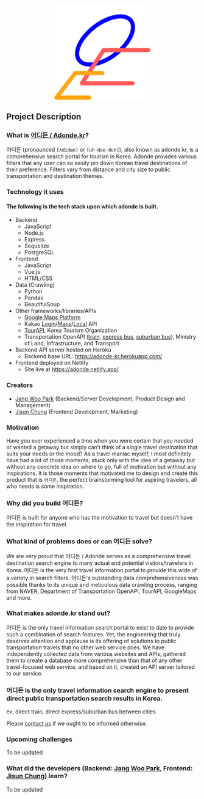 <p align="center">
  <img src="proposal/logo.png" alt="adonde_logo" width="50%"/>
</p>

## Project Description
### What is [어디든 / Adonde.kr][3]?
어디든 (pronounced `[ʌdidɯn]` or `[uh-dee-dun]`), also known as adonde.kr, is a comprehensive search portal for tourism in Korea. Adonde provides various filters that any user can so easily pin down Korean travel destinations of their preference. Filters vary from distance and city size to public transportation and destination themes.

### Technology it uses
#### The following is the tech stack upon which adonde is built.
* Backend
  * JavaScript
  * Node.js
  * Express
  * Sequelize
  * PostgreSQL
* Frontend 
  * JavaScript
  * Vue.js
  * HTML/CSS
* Data (Crawling)
  * Python
  * Pandas
  * BeautifulSoup
* Other frameworks/libraries/APIs
  * [Google Maps Platform][googlemapslink]
  * Kakao [Login][kakaologin]/[Maps][mapslink]/[Local][locallink] API
  * [TourAPI][tourapi], Korea Tourism Organization
  * Transportation OpenAPI ([train][trainlink], [express bus][expresslink], [suburban bus][suburbanlink]), Ministry of Land, Infrastructure, and Transport
* Backend API server hosted on Heroku
  * Backend base URL: https://adonde-kr.herokuapp.com/
* Frontend deployed on Netlify
  * Site live at https://adonde.netlify.app/

### Creators
* [Jang Woo Park][1] (Backend/Server Development, Product Design and Management)
* [Jisun Chung][2] (Frontend Development, Marketing)

[1]:https://github.com/forrestpark
[2]:https://github.com/jisunchung
[3]:https://adonde.netlify.app/
[email]:mailto:adonde.kr@gmail.com
[googlemapslink]:https://developers.google.com/maps?hl=ko
[kakaologin]:https://developers.kakao.com/docs/latest/ko/kakaologin/common
[locallink]:https://developers.kakao.com/docs/latest/ko/local/dev-guide
[mapslink]:https://apis.map.kakao.com/
[tourapi]:https://api.visitkorea.or.kr/main.do
[trainlink]:https://www.data.go.kr/data/15000500/openapi.do
[expresslink]:https://www.data.go.kr/data/15059034/openapi.do#
[suburbanlink]:https://www.data.go.kr/data/15000590/openapi.do

### Motivation
Have you ever experienced a time when you were certain that you needed or wanted a getaway but simply can’t think of a single travel destination that suits your needs or the mood? As a travel maniac myself, I most definitely have had a lot of those moments, stuck only with the idea of a getaway but without any concrete idea on where to go, full of motivation but without any inspirations. It is those moments that motivated me to design and create this product that is `어디든`, the perfect brainstorming tool for aspiring travelers, all who needs is some inspiration.

### Why did you build 어디든?
어디든 is built for anyone who has the motivation to travel but doesn’t have the inspiration for travel.

### What kind of problems does or can 어디든 solve?
We are very proud that 어디든 / Adonde serves as a comprehensive travel destination search engine to many actual and potential visitors/travelers in Korea. 어디든 is the very first travel information portal to provide this wide of a variety in search filters. 어디든's outstanding data comprehensiveness was possible thanks to its unique and meticulous data crawling process, ranging from NAVER, Department of Transportation OpenAPI, TourAPI, GoogleMaps and more.

### What makes adonde.kr stand out?
어디든 is the only travel information search portal to exist to date to provide such a combination of search features. Yet, the engineering that truly deserves attention and applause is its offering of solutions to public transportation travels that no other web service does. We have independently collected data from various websites and APIs, gathered them to create a database more comprehensive than that of any other travel-focused web service, and based on it, created an API server tailored to our service.

### 어디든 is the only travel information search engine to present direct public transportation search results in Korea.
ex. direct train, direct express/suburban bus between cities

Please [contact us][email] if we ought to be informed otherwise.

### Upcoming challenges
To be updated

### What did the developers (Backend: [Jang Woo Park][1], Frontend: [Jisun Chung][2]) learn?
To be updated


